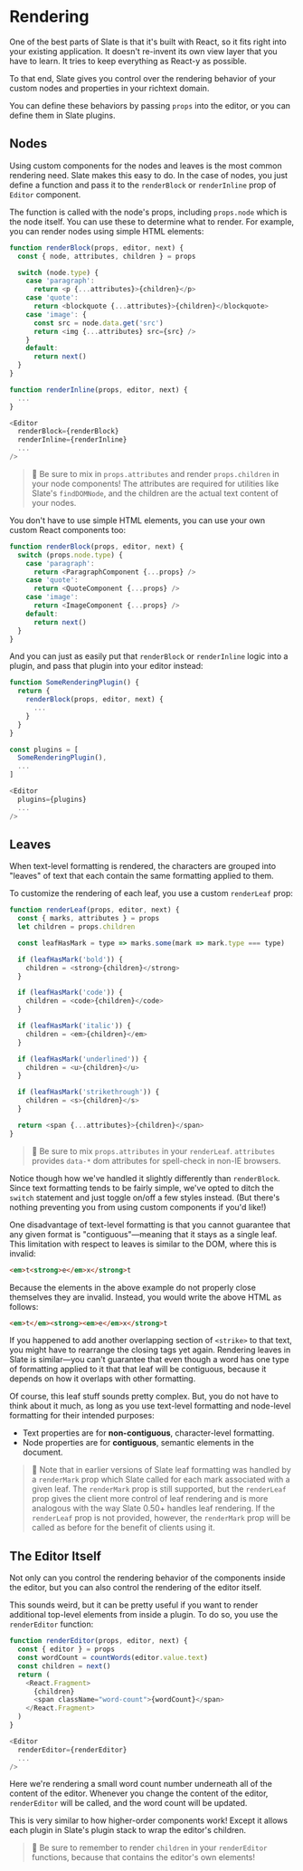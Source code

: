 # Rendering

One of the best parts of Slate is that it's built with React, so it fits right into your existing application. It doesn't re-invent its own view layer that you have to learn. It tries to keep everything as React-y as possible.

To that end, Slate gives you control over the rendering behavior of your custom nodes and properties in your richtext domain.

You can define these behaviors by passing `props` into the editor, or you can define them in Slate plugins.

## Nodes

Using custom components for the nodes and leaves is the most common rendering need. Slate makes this easy to do. In the case of nodes, you just define a function and pass it to the `renderBlock` or `renderInline` prop of `Editor` component.

The function is called with the node's props, including `props.node` which is the node itself. You can use these to determine what to render. For example, you can render nodes using simple HTML elements:

```js
function renderBlock(props, editor, next) {
  const { node, attributes, children } = props

  switch (node.type) {
    case 'paragraph':
      return <p {...attributes}>{children}</p>
    case 'quote':
      return <blockquote {...attributes}>{children}</blockquote>
    case 'image': {
      const src = node.data.get('src')
      return <img {...attributes} src={src} />
    }
    default:
      return next()
  }
}

function renderInline(props, editor, next) {
  ...
}

<Editor
  renderBlock={renderBlock}
  renderInline={renderInline}
  ...
/>
```

> 🤖 Be sure to mix in `props.attributes` and render `props.children` in your node components! The attributes are required for utilities like Slate's `findDOMNode`, and the children are the actual text content of your nodes.

You don't have to use simple HTML elements, you can use your own custom React components too:

```js
function renderBlock(props, editor, next) {
  switch (props.node.type) {
    case 'paragraph':
      return <ParagraphComponent {...props} />
    case 'quote':
      return <QuoteComponent {...props} />
    case 'image':
      return <ImageComponent {...props} />
    default:
      return next()
  }
}
```

And you can just as easily put that `renderBlock` or `renderInline` logic into a plugin, and pass that plugin into your editor instead:

```js
function SomeRenderingPlugin() {
  return {
    renderBlock(props, editor, next) {
      ...
    }
  }
}

const plugins = [
  SomeRenderingPlugin(),
  ...
]

<Editor
  plugins={plugins}
  ...
/>
```

## Leaves

When text-level formatting is rendered, the characters are grouped into "leaves" of text that each contain the same formatting applied to them.

To customize the rendering of each leaf, you use a custom `renderLeaf` prop:

```js
function renderLeaf(props, editor, next) {
  const { marks, attributes } = props
  let children = props.children

  const leafHasMark = type => marks.some(mark => mark.type === type)

  if (leafHasMark('bold')) {
    children = <strong>{children}</strong>
  }

  if (leafHasMark('code')) {
    children = <code>{children}</code>
  }

  if (leafHasMark('italic')) {
    children = <em>{children}</em>
  }

  if (leafHasMark('underlined')) {
    children = <u>{children}</u>
  }

  if (leafHasMark('strikethrough')) {
    children = <s>{children}</s>
  }

  return <span {...attributes}>{children}</span>
}
```

> 🤖 Be sure to mix `props.attributes` in your `renderLeaf`. `attributes` provides `data-*` dom attributes for spell-check in non-IE browsers.

Notice though how we've handled it slightly differently than `renderBlock`. Since text formatting tends to be fairly simple, we've opted to ditch the `switch` statement and just toggle on/off a few styles instead. (But there's nothing preventing you from using custom components if you'd like!)

One disadvantage of text-level formatting is that you cannot guarantee that any given format is "contiguous"—meaning that it stays as a single leaf. This limitation with respect to leaves is similar to the DOM, where this is invalid:

```html
<em>t<strong>e</em>x</strong>t
```

Because the elements in the above example do not properly close themselves they are invalid. Instead, you would write the above HTML as follows:

```html
<em>t</em><strong><em>e</em>x</strong>t
```

If you happened to add another overlapping section of `<strike>` to that text, you might have to rearrange the closing tags yet again. Rendering leaves in Slate is similar—you can't guarantee that even though a word has one type of formatting applied to it that that leaf will be contiguous, because it depends on how it overlaps with other formatting.

Of course, this leaf stuff sounds pretty complex. But, you do not have to think about it much, as long as you use text-level formatting and node-level formatting for their intended purposes:

- Text properties are for **non-contiguous**, character-level formatting.
- Node properties are for **contiguous**, semantic elements in the document.

> 🤖 Note that in earlier versions of Slate leaf formatting was handled by a `renderMark` prop which Slate called for each mark associated with a given leaf. The `renderMark` prop is still supported, but the `renderLeaf` prop gives the client more control of leaf rendering and is more analogous with the way Slate 0.50+ handles leaf rendering. If the `renderLeaf` prop is not provided, however, the `renderMark` prop will be called as before for the benefit of clients using it.

## The Editor Itself

Not only can you control the rendering behavior of the components inside the editor, but you can also control the rendering of the editor itself.

This sounds weird, but it can be pretty useful if you want to render additional top-level elements from inside a plugin. To do so, you use the `renderEditor` function:

```js
function renderEditor(props, editor, next) {
  const { editor } = props
  const wordCount = countWords(editor.value.text)
  const children = next()
  return (
    <React.Fragment>
      {children}
      <span className="word-count">{wordCount}</span>
    </React.Fragment>
  )
}

<Editor
  renderEditor={renderEditor}
  ...
/>
```

Here we're rendering a small word count number underneath all of the content of the editor. Whenever you change the content of the editor, `renderEditor` will be called, and the word count will be updated.

This is very similar to how higher-order components work! Except it allows each plugin in Slate's plugin stack to wrap the editor's children.

> 🤖 Be sure to remember to render `children` in your `renderEditor` functions, because that contains the editor's own elements!
